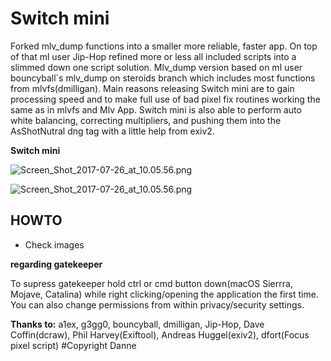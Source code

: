 # **Switch mini** #
Forked mlv_dump functions into a smaller more reliable, faster app. On top of that ml user Jip-Hop refined more or less all included scripts into a slimmed down one script solution. 
Mlv_dump version based on ml user bouncyball´s mlv_dump on steroids branch which includes most functions from mlvfs(dmilligan). 
Main reasons releasing Switch mini are to gain processing speed and to make full use of bad pixel fix routines working the same as in mlvfs and Mlv App. Switch mini is also able to perform auto white balancing, correcting multipliers, and pushing them into the AsShotNutral dng tag with a little help from exiv2.


**Switch mini**

![Screen_Shot_2017-07-26_at_10.05.56.png](https://i.postimg.cc/gkYk15sc/Ska-rmavbild-2020-08-24-kl-21-54-47-png-800px.jpg)

![Screen_Shot_2017-07-26_at_10.05.56.png](https://i.postimg.cc/nLxzkNMv/2.jpg)

## HOWTO ##

- Check images

**regarding gatekeeper**

To supress gatekeeper hold ctrl or cmd button down(macOS Sierrra, Mojave, Catalina) while right clicking/opening the application the first time. You can also change permissions from within privacy/security settings.

**Thanks to:** a1ex, g3gg0, bouncyball, dmilligan, Jip-Hop, Dave Coffin(dcraw), Phil Harvey(Exiftool), Andreas Huggel(exiv2), dfort(Focus pixel script)
#Copyright Danne
